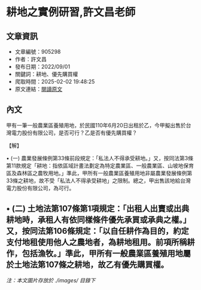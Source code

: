 # 耕地之實例研習,許文昌老師

## 文章資訊
- 文章編號：905298
- 作者：許文昌
- 發布日期：2022/09/01
- 關鍵詞：耕地、優先購買權
- 爬取時間：2025-02-02 19:48:25
- 原文連結：[閱讀原文](https://real-estate.get.com.tw/Columns/detail.aspx?no=905298)

## 內文
甲有一筆一般農業區養殖用地，於民國110年6月20日出租於乙，今甲擬出售於台灣電力股份有限公司，是否可行？乙是否有優先購買權？

【解】

• (一) 農業發展條例第33條前段規定：「私法人不得承受耕地。」又，按同法第3條第11款規定「耕地：指依區域計畫法劃定為特定農業區、一般農業區、山坡地保育區及森林區之農牧用地。」準此，甲所有一般農業區養殖用地非屬農業發展條例第33條之耕地，故不受「私法人不得承受耕地」之限制。總之，甲出售該地給台灣電力股份有限公司，為可行。

• (二) 土地法第107條第1項規定：「出租人出賣或出典耕地時，承租人有依同樣條件優先承買或承典之權。」又，按同法第106條規定：「以自任耕作為目的，約定支付地租使用他人之農地者，為耕地租用。前項所稱耕作，包括漁牧。」準此，甲所有一般農業區養殖用地屬於土地法第107條之耕地，故乙有優先購買權。
---
*注：本文圖片存放於 ./images/ 目錄下*
